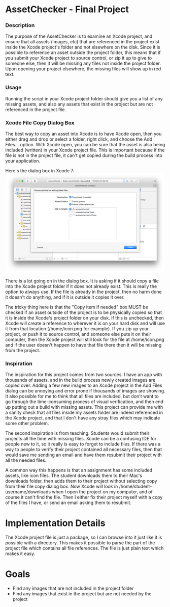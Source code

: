 # AssetChecker - Final Project

### Description
The purpose of the AssetChecker is to examine an Xcode project, and ensure
that all assets (images, etc) that are referenced in the project
exist inside the Xcode project's folder and not elsewhere on the disk.  Since
it is possible to reference an asset outside the project folder, this means that if
you submit your Xcode project to source control, or zip it up to give to
someone else, then it will be missing any files not inside the project folder.  Upon opening your project
elsewhere, the missing files will show up in red text.

### Usage
Running the script in your Xcode project folder should give you a list of any missing assets, and also any assets that exist in the project but are not referenced in the project file.

### Xcode File Copy Dialog Box

The best way to copy an asset into Xcode is to have Xcode open, then you either drag and drop or select a folder, right click, and choose the Add Files... option.  With Xcode open, you can be sure that the asset is also being included (written) in your Xcode project file.  This is important because if the file is not in the project file, it can't get copied during the build process into your application.

Here's the dialog box in Xcode 7:
![Copying a file into Xcode](copying-file-to-xcode.png)

There is a lot going on in the dialog box.  It is asking if it should copy a file into the Xcode project folder if it does not already exist.  This is really the option to always use.  If the file is already in the project, then no harm done it doesn't do anything, and if it is outside it copies it over.

The tricky thing here is that the "Copy item if needed" box MUST be checked if an asset outside of the project is to be physically copied so that it is inside the Xcode's project folder on your disk.  If this is unchecked, then Xcode will create a reference to wherever it is on your hard disk and will use it from that location (/home/icon.png for example).  If you zip up your project, or push it to source control, and someone else puts it on their computer, then the Xcode project will still look for the file at /home/icon.png and if the user doesn't happen to have that file there then it will be missing from the project.

### Inspiration
The inspiration for this project comes from two sources.  I have an app with thousands of assets, and in the build process newly created images are copied over.  Adding a few new images to an Xcode project in the Add Files dialog can be annoying and error prone if thousands of images are showing.  It also possible for me to think that all files are included, but don't want to go through the time-consuming process of visual verification, and then end up putting out a build with missing assets.  This project can provide me with a sanity check that all files inside my assets folder are indeed referenced in the Xcode project, and that I don't have any stray files which may indicate some other problem.

The second inspiration is from teaching.  Students would submit their projects all the time with missing files.  Xcode can be a confusing IDE for people new to it, so it really is easy to forget to include files.  If there was a way to people to verify their project contained all necessary files, then that would save me sending an email and have them resubmit their project with all the needed files.

A common way this happens is that an assignment has some included assets, like icon files.  The student downloads them to their Mac's downloads folder, then adds them to their project without selecting copy from their file copy dialog box.  Now Xcode will look in /home/student-username/downloads when I open the project on my computer, and of course it can't find the file.  Then I either fix their project myself with a copy of the files I have, or send an email asking them to resubmit.

# Implementation Details

The Xcode project file is just a package, so I can browse into it just like it is possible with a directory.  This makes it possible to parse the part of the project file which contains all file references.  The file is just plain text which makes it easy.

# Goals
* Find any images that are not included in the project folder
* Find any images that exist in the project but are not needed by the project

